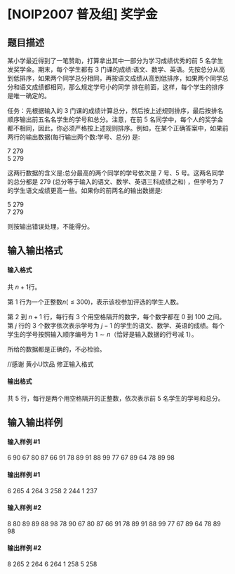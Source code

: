 
# [NOIP2007 普及组] 奖学金
## 题目描述
某小学最近得到了一笔赞助，打算拿出其中一部分为学习成绩优秀的前 $5$ 名学生发奖学金。期末，每个学生都有 $3$ 门课的成绩:语文、数学、英语。先按总分从高到低排序，如果两个同学总分相同，再按语文成绩从高到低排序，如果两个同学总分和语文成绩都相同，那么规定学号小的同学 排在前面，这样，每个学生的排序是唯一确定的。

任务：先根据输入的 $3$ 门课的成绩计算总分，然后按上述规则排序，最后按排名顺序输出前五名名学生的学号和总分。注意，在前 $5$ 名同学中，每个人的奖学金都不相同，因此，你必须严格按上述规则排序。例如，在某个正确答案中，如果前两行的输出数据(每行输出两个数:学号、总分) 是:

$7$  $279$  
$5$  $279$  

这两行数据的含义是:总分最高的两个同学的学号依次是 $7$ 号、$5$ 号。这两名同学的总分都是 $279$ (总分等于输入的语文、数学、英语三科成绩之和) ，但学号为 $7$ 的学生语文成绩更高一些。如果你的前两名的输出数据是:

$5$  $279$  
$7$  $279$  

则按输出错误处理，不能得分。

## 输入输出格式
#### 输入格式

共 $n+1$行。

第 $1$ 行为一个正整数$n ( \le 300)$，表示该校参加评选的学生人数。

第 $2$ 到 $n+1$ 行，每行有 $3$ 个用空格隔开的数字，每个数字都在 $0$ 到 $100$ 之间。第 $j$ 行的 $3$ 个数字依次表示学号为 $j-1$ 的学生的语文、数学、英语的成绩。每个学生的学号按照输入顺序编号为 $1\sim n$（恰好是输入数据的行号减 $1$）。

所给的数据都是正确的，不必检验。


//感谢 黄小U饮品 修正输入格式

#### 输出格式

共 $5$ 行，每行是两个用空格隔开的正整数，依次表示前 $5$ 名学生的学号和总分。

## 输入输出样例
#### 输入样例 #1
6
90 67 80
87 66 91
78 89 91
88 99 77
67 89 64
78 89 98

#### 输出样例 #1
6 265
4 264
3 258
2 244
1 237


#### 输入样例 #2
8
80 89 89
88 98 78
90 67 80
87 66 91
78 89 91
88 99 77
67 89 64
78 89 98
#### 输出样例 #2
8 265
2 264
6 264
1 258
5 258

 